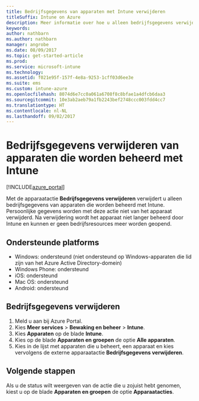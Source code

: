 ```yaml
---
title: Bedrijfsgegevens van apparaten met Intune verwijderen
titleSuffix: Intune on Azure
description: Meer informatie over hoe u alleen bedrijfsgegevens verwijdert van apparaten die u beheert met Intune.
keywords: 
author: nathbarn
ms.author: nathbarn
manager: angrobe
ms.date: 08/09/2017
ms.topic: get-started-article
ms.prod: 
ms.service: microsoft-intune
ms.technology: 
ms.assetid: f021e95f-157f-4e8a-9253-1cff03d6ee3e
ms.suite: ems
ms.custom: intune-azure
ms.openlocfilehash: 8074d6e7cc0a061a6708f8c8bfae1a4dfcb6daa3
ms.sourcegitcommit: 10e3ab2aeb79a1fb2243bef2748ccc003fdd4cc7
ms.translationtype: HT
ms.contentlocale: nl-NL
ms.lasthandoff: 09/02/2017
---
```

# <a name="remove-company-data-from-intune-managed-devices"></a>Bedrijfsgegevens verwijderen van apparaten die worden beheerd met Intune


[!INCLUDE[azure_portal](./includes/azure_portal.md)]

Met de apparaatactie **Bedrijfsgegevens verwijderen** verwijdert u alleen bedrijfsgegevens van apparaten die worden beheerd met Intune. Persoonlijke gegevens worden met deze actie niet van het apparaat verwijderd. Na verwijdering wordt het apparaat niet langer beheerd door Intune en kunnen er geen bedrijfsresources meer worden geopend.

## <a name="supported-platforms"></a>Ondersteunde platforms

- Windows: ondersteund (niet ondersteund op Windows-apparaten die lid zijn van het Azure Active Directory-domein)
- Windows Phone: ondersteund
- iOS: ondersteund
- Mac OS: ondersteund
- Android: ondersteund

## <a name="how-to-remove-company-data"></a>Bedrijfsgegevens verwijderen

1. Meld u aan bij Azure Portal.
2. Kies **Meer services** > **Bewaking en beheer** > **Intune**.
3. Kies **Apparaten** op de blade **Intune**.
4. Kies op de blade **Apparaten en groepen** de optie **Alle apparaten**.
5. Kies in de lijst met apparaten die u beheert, een apparaat en kies vervolgens de externe apparaatactie **Bedrijfsgegevens verwijderen**.

## <a name="next-steps"></a>Volgende stappen

Als u de status wilt weergeven van de actie die u zojuist hebt genomen, kiest u op de blade **Apparaten en groepen** de optie **Apparaatacties**.
